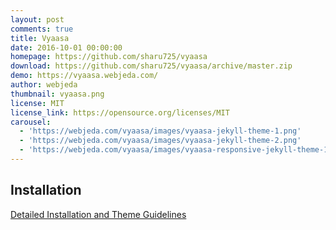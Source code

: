 ```yaml
---
layout: post
comments: true
title: Vyaasa
date: 2016-10-01 00:00:00
homepage: https://github.com/sharu725/vyaasa
download: https://github.com/sharu725/vyaasa/archive/master.zip
demo: https://vyaasa.webjeda.com/
author: webjeda
thumbnail: vyaasa.png
license: MIT
license_link: https://opensource.org/licenses/MIT
carousel:
  - 'https://webjeda.com/vyaasa/images/vyaasa-jekyll-theme-1.png'
  - 'https://webjeda.com/vyaasa/images/vyaasa-jekyll-theme-2.png'
  - 'https://webjeda.com/vyaasa/images/vyaasa-responsive-jekyll-theme-1.png'
---
```


## Installation

[Detailed Installation and Theme Guidelines](https://blog.webjeda.com/jekyll-themes/vyaasa/)
